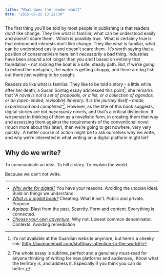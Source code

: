 ```yaml
---
title: "What does the reader want?"
date: "2015-07-25 13:12:38"
---
```


The first thing you’ll be told by most people in publishing is that
readers don’t like change. They like what is familiar, what can be
understood easily and doesn’t scare them.  Which is possibly true.  What
is certainly true is that entrenched interests don’t like change. They
like what is familiar, what can be understood easily and doesn’t scare
them.  It’s worth saying that a position of conservativism here isn’t
*necessarily* a bad thing. Industries have been around a lot longer than
you and I based on entirely that foundation - not rocking the boat is a
safe, steady path. But, if we’re going to extend the metaphor, the water
is getting choppy, and there are big fish out there just waiting to be
caught.

Readers do like what is familiar. They like to be told a story - a
little while after her death, a Susan Sontag essay addressed this
point[^1]; she remarks that ‘*A novel is not a set of proposals, or a
list, or a collection of agendas, or an (open-ended, revisable)
itinerary. It is the journey itself – made, experienced and
completed*’[^2]. However, as the title of this book suggests, digital
stories are not *necessarily* novels, and that’s a critical distinction.
If we persist in thinking of them as a novelistic form, in creating them
that way and assessing them against the requirements of the conventional
novel (much more about this later), then we’re going to get nowhere,
very very quickly.  A better course of action might be to ask ourselves
why we write, and why we’re interested in what writing on a digital
platform might be?  

Why do we write? 
-----------------

To communicate an idea. To tell a story. To explain the world.

Because we can’t not write.

***

- *[Why write for digital?](/What_does_the_reader_want/Why_write_for_digital.html)* You have your reasons. Avoiding the utopian ideal. Build on things we understand.
- *[What is a digital book?](/What_does_the_reader_want/What_is_a_digital_book.html)* Cheating. What it isn't. Public and private. Purpose.
- *[Agrippa](/What_does_the_reader_want/Agrippa.html).* Blast from the past. Scarcity. Form and content. Everything is connected.
- *[Choose your own adventure](/What_does_the_reader_want/Choose_your_own_adventure.html).* Why not. Lowest common denominator. Contexts. Avoiding remediation.

[^1]: It’s not available at the Guardian website anymore, but here’s a cheeky link: [http://laurencemiall.com/stuff/pay-attention-to-the-world/]

[^2]: The whole essay is sublime, perfect and a genuinely must-read for anyone thinking of writing for new platforms and audiences,. Know what the territory is, and address it. Especially if you think you can do better. 
